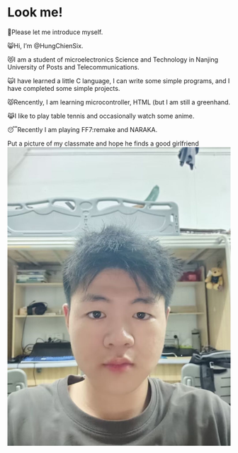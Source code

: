 # Look me! 
  👐Please let me introduce myself.  
	
  😸Hi, I’m @HungChienSix. 
	
  😻I am a student of microelectronics Science and Technology in Nanjing University of Posts and Telecommunications. 
	
  🙀I have learned a little C language, I can write some simple programs, and I have completed some simple projects. 
	
  😾Rencently, I am learning microcontroller, HTML  (but I am still a greenhand. 
	
  😹I like to play table tennis and occasionally watch some anime. 
	
  😴Recently I am playing FF7:remake and NARAKA. 

  Put a picture of my classmate and hope he finds a good girlfriend
  ![图片](/qq_pic_merged_1717584137270.jpg "classmate")
<!---
HungChienSix/HungChienSix is a ✨ special ✨ repository because its `README.md` (this file) appears on your GitHub profile.
You can click the Preview link to take a look at your changes.
--->
